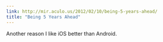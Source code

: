 ```yaml
---
link: http://mir.aculo.us/2012/02/10/being-5-years-ahead/
title: "Being 5 Years Ahead"
---
```


Another reason I like iOS better than Android.
